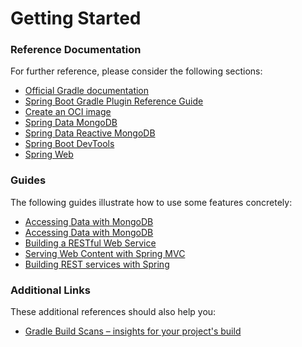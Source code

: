 # Getting Started

### Reference Documentation

For further reference, please consider the following sections:

* [Official Gradle documentation](https://docs.gradle.org)
* [Spring Boot Gradle Plugin Reference Guide](https://docs.spring.io/spring-boot/3.5.6/gradle-plugin)
* [Create an OCI image](https://docs.spring.io/spring-boot/3.5.6/gradle-plugin/packaging-oci-image.html)
* [Spring Data MongoDB](https://docs.spring.io/spring-boot/3.5.6/reference/data/nosql.html#data.nosql.mongodb)
* [Spring Data Reactive MongoDB](https://docs.spring.io/spring-boot/3.5.6/reference/data/nosql.html#data.nosql.mongodb)
* [Spring Boot DevTools](https://docs.spring.io/spring-boot/3.5.6/reference/using/devtools.html)
* [Spring Web](https://docs.spring.io/spring-boot/3.5.6/reference/web/servlet.html)

### Guides

The following guides illustrate how to use some features concretely:

* [Accessing Data with MongoDB](https://spring.io/guides/gs/accessing-data-mongodb/)
* [Accessing Data with MongoDB](https://spring.io/guides/gs/accessing-data-mongodb/)
* [Building a RESTful Web Service](https://spring.io/guides/gs/rest-service/)
* [Serving Web Content with Spring MVC](https://spring.io/guides/gs/serving-web-content/)
* [Building REST services with Spring](https://spring.io/guides/tutorials/rest/)

### Additional Links

These additional references should also help you:

* [Gradle Build Scans – insights for your project's build](https://scans.gradle.com#gradle)

